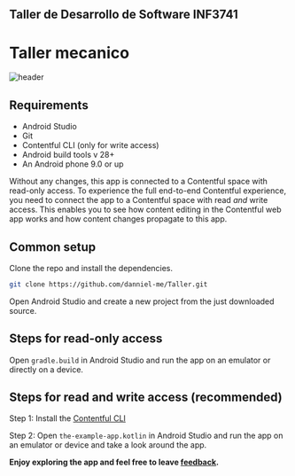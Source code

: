 ## Taller de Desarrollo de Software INF3741
# Taller mecanico

![header](https://miro.medium.com/max/1400/1*Q-2-QYwLrePLja6Jacjhgw.png)

## Requirements

* Android Studio
* Git
* Contentful CLI (only for write access)
* Android build tools v 28+
* An Android phone 9.0 or up

Without any changes, this app is connected to a Contentful space with read-only access. To experience the full end-to-end Contentful experience, you need to connect the app to a Contentful space with read _and_ write access. This enables you to see how content editing in the Contentful web app works and how content changes propagate to this app.

## Common setup

Clone the repo and install the dependencies.

```bash
git clone https://github.com/danniel-me/Taller.git
```

Open Android Studio and create a new project from the just downloaded source.


## Steps for read-only access

Open `gradle.build` in Android Studio and run the app on an emulator or directly on a device.

## Steps for read and write access (recommended)

Step 1: Install the [Contentful CLI](https://www.npmjs.com/package/contentful-cli)

Step 2: Open `the-example-app.kotlin` in Android Studio and run the app on an emulator or device and take a look around the app.

<b>Enjoy exploring the app and feel free to leave <a href="https://github.com/danniel-me/Taller/issues/new">feedback</a>.</b>
